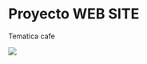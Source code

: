 <h1>Proyecto WEB SITE</h1>
<p>Tematica cafe</p>
<img src="https://github.com/facchin21/Proyecto-Coffe/assets/130471266/41fa9f97-b16a-4cff-a4f2-068547aca2b2">
